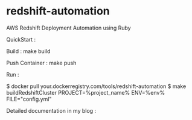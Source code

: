 # redshift-automation
AWS Redshift Deployment Automation using Ruby


QuickStart :

Build : make build

Push Container : make push

Run :  

$ docker pull your.dockerregistry.com/tools/redshift-automation
$ make buildRedshiftCluster PROJECT=%project_name% ENV=%env% FILE="config.yml"

Detailed documentation in my blog :
